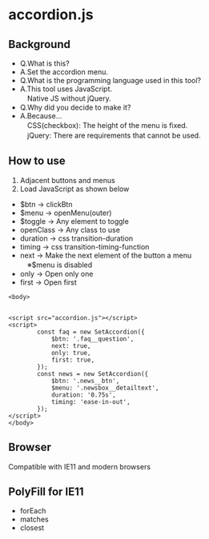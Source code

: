 # accordion.js

## Background
- Q.What is this?
- A.Set the accordion menu.
- Q.What is the programming language used in this tool?
- A.This tool uses JavaScript.<br>
　Native JS without jQuery.
- Q.Why did you decide to make it?
- A.Because…<br>
　CSS(checkbox): The height of the menu is fixed.<br>
　jQuery: There are requirements that cannot be used.

## How to use

1. Adjacent buttons and menus
2. Load JavaScript as shown below
- $btn -> clickBtn
- $menu -> openMenu(outer)
- $toggle -> Any element to toggle
- openClass -> Any class to use
- duration -> css transition-duration
- timing -> css transition-timing-function
- next -> Make the next element of the button a menu<br>
　※$menu is disabled
- only -> Open only one
- first -> Open first
```
<body>


<script src="accordion.js"></script>
<script>
        const faq = new SetAccordion({
            $btn: '.faq__question',
            next: true,
            only: true,
            first: true,
        });
        const news = new SetAccordion({
            $btn: '.news__btn',
            $menu: '.newsbox__detailtext',
            duration: '0.75s',
            timing: 'ease-in-out',
        });
</script>
</body>
```

## Browser
Compatible with IE11 and modern browsers

## PolyFill for IE11
- forEach
- matches
- closest
